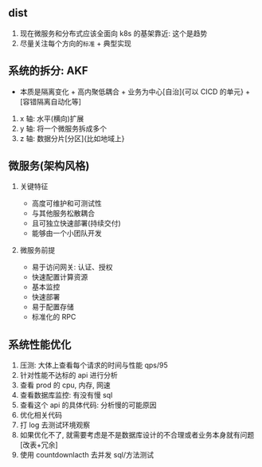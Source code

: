 ## dist

1. 现在微服务和分布式应该全面向 k8s 的基架靠近: 这个是趋势
2. 尽量关注每个方向的`标准` + 典型实现

## 系统的拆分: AKF

- 本质是隔离变化 + 高内聚低耦合 + 业务为中心[自治]{可以 CICD 的单元} + [容错隔离自动化等]

1. x 轴: 水平(横向)扩展
2. y 轴: 将一个微服务拆成多个
3. z 轴: 数据分片[分区]{比如地域上}

## 微服务(架构风格)

1. 关键特征

   - 高度可维护和可测试性
   - 与其他服务松散耦合
   - 且可独立快速部署(持续交付)
   - 能够由一个小团队开发

2. 微服务前提

   - 易于访问网关: 认证、授权
   - 快速配置计算资源
   - 基本监控
   - 快速部署
   - 易于配置存储
   - 标准化的 RPC

## 系统性能优化

1. 压测: 大体上查看每个请求的时间与性能 qps/95
2. 针对性能不达标的 api 进行分析
3. 查看 prod 的 cpu, 内存, 网速
4. 查看数据库监控: 有没有慢 sql
5. 查看这个 api 的具体代码: 分析慢的可能原因
6. 优化相关代码
7. 打 log 去测试环境观察
8. 如果优化不了, 就需要考虑是不是数据库设计的不合理或者业务本身就有问题[改表+冗余]
9. 使用 countdownlacth 去并发 sql/方法测试
